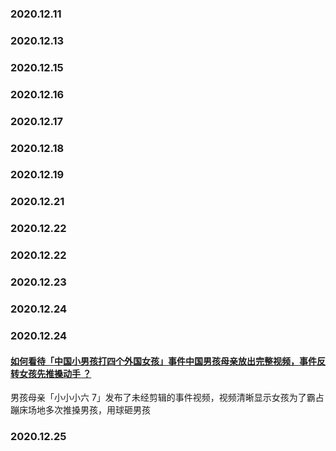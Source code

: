 
### 2020.12.11
### 2020.12.13
### 2020.12.15
### 2020.12.16
### 2020.12.17
### 2020.12.18
### 2020.12.19
### 2020.12.21
### 2020.12.22
### 2020.12.22
### 2020.12.23
### 2020.12.24
### 2020.12.24
#### [如何看待「中国小男孩打四个外国女孩」事件中国男孩母亲放出完整视频，事件反转女孩先推搡动手 ？](https://www.zhihu.com/question/436120256)
男孩母亲「小小小六 7」发布了未经剪辑的事件视频，视频清晰显示女孩为了霸占蹦床场地多次推搡男孩，用球砸男孩
### 2020.12.25
